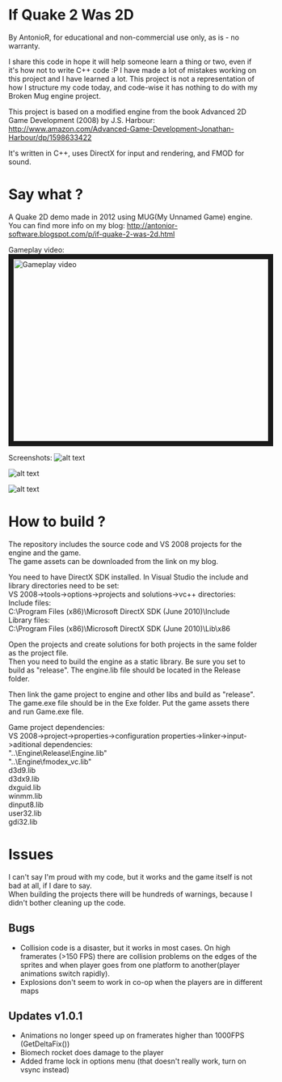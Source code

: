 If Quake 2 Was 2D
=================

By AntonioR, for educational and non-commercial use only, as is - no warranty.

I share this code in hope it will help someone learn a thing or two, even if it's how not to write C++ code :P
I have made a lot of mistakes working on this project and I have learned a lot. This project is not a representation of how I structure my code today, and code-wise it has nothing to do with my Broken Mug engine project.

This project is based on a modified engine from the book Advanced 2D Game Development (2008) by J.S. Harbour:
http://www.amazon.com/Advanced-Game-Development-Jonathan-Harbour/dp/1598633422

It's written in C++, uses DirectX for input and rendering, and FMOD for sound.

Say what ?
==========

A Quake 2D demo made in 2012 using MUG(My Unnamed Game) engine. You can find more info on my blog:
http://antonior-software.blogspot.com/p/if-quake-2-was-2d.html


Gameplay video:  
<a href="http://www.youtube.com/watch?feature=player_embedded&v=M_Vbn4ssY-M
" target="_blank"><img src="http://img.youtube.com/vi/M_Vbn4ssY-M/0.jpg" 
alt="Gameplay video" width="576" height="360" border="10" /></a>

Screenshots:
![alt text](http://i.imgur.com/X60KY.jpg "random")

![alt text](http://i.imgur.com/U23hO.jpg "splitscreen co-op")

![alt text](http://i.imgur.com/r5e9V.jpg "map editor")

How to build ?
========

The repository includes the source code and VS 2008 projects for the engine and the game.  
The game assets can be downloaded from the link on my blog.  

You need to have DirectX SDK installed. In Visual Studio the include and library directories need to be set:  
VS 2008->tools->options->projects and solutions->vc++ directories:  
Include files:  
C:\Program Files (x86)\Microsoft DirectX SDK (June 2010)\Include  
Library files:  
C:\Program Files (x86)\Microsoft DirectX SDK (June 2010)\Lib\x86  

Open the projects and create solutions for both projects in the same folder as the project file.  
Then you need to build the engine as a static library. Be sure you set to build as "release". The engine.lib file should be located in the Release folder.  

Then link the game project to engine and other libs and build as "release". The game.exe file should be in the Exe folder.
Put the game assets there and run Game.exe file.  

Game project dependencies:  
VS 2008->project->properties->configuration properties->linker->input->aditional dependencies:  
"..\Engine\Release\Engine.lib"  
"..\Engine\fmodex_vc.lib"  
d3d9.lib  
d3dx9.lib  
dxguid.lib  
winmm.lib  
dinput8.lib  
user32.lib  
gdi32.lib  

Issues
======

I can't say I'm proud with my code, but it works and the game itself is not bad at all, if I dare to say.  
When building the projects there will be hundreds of warnings, because I didn't bother cleaning up the code.  

Bugs
----
- Collision code is a disaster, but it works in most cases. On high framerates (>150 FPS) there are collision problems on the edges of the sprites and when player goes from one platform to another(player animations switch rapidly).  
- Explosions don't seem to work in co-op when the players are in different maps  

Updates v1.0.1
-------------

- Animations no longer speed up on framerates higher than 1000FPS (GetDeltaFix())  
- Biomech rocket does damage to the player  
- Added frame lock in options menu (that doesn't really work, turn on vsync instead)  

